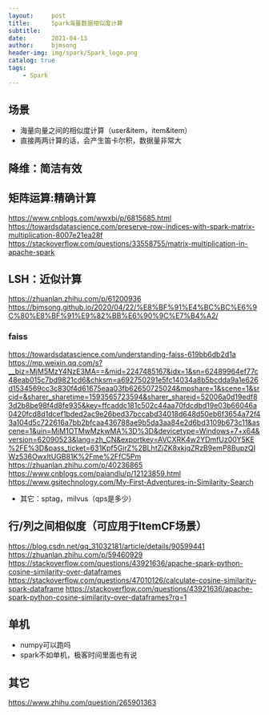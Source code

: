 ```yaml
---
layout:     post
title:      Spark海量数据相似度计算
subtitle:   
date:       2021-04-13
author:     bjmsong
header-img: img/spark/Spark_logo.png
catalog: true
tags:
    - Spark
---
```

## 场景
- 海量向量之间的相似度计算（user&item，item&item）
- 直接两两计算的话，会产生笛卡尔积，数据量非常大

## 降维：简洁有效

## 矩阵运算:精确计算
https://www.cnblogs.com/wwxbi/p/6815685.html
https://towardsdatascience.com/preserve-row-indices-with-spark-matrix-multiplication-8007e21ea28f
https://stackoverflow.com/questions/33558755/matrix-multiplication-in-apache-spark

## LSH：近似计算
https://zhuanlan.zhihu.com/p/61200936
https://bjmsong.github.io/2020/04/22/%E8%BF%91%E4%BC%BC%E6%9C%80%E8%BF%91%E9%82%BB%E6%90%9C%E7%B4%A2/
### faiss
https://towardsdatascience.com/understanding-faiss-619bb6db2d1a
https://mp.weixin.qq.com/s?__biz=MjM5MzY4NzE3MA==&mid=2247485167&idx=1&sn=62489964ef77c48eab015c7bd9821cd6&chksm=a692750291e5fc14034a8b5bcdda9a1e626d1534569cc3c830f4d61675eaa03fb62650725024&mpshare=1&scene=1&srcid=&sharer_sharetime=1593565723594&sharer_shareid=52006a0d19edf83d2b8be98f4d8fe935&key=ffcaddc181c502c44aa70fdcdbd19e03b66046a0420fcd8d1dcef1bded2ac9e26bed37bccabd34018d648d50eb6f3654a72f43a104d5c722616a7bb2bfcaa436788ae9b5da3aa84e2d6bd3109b673c11&ascene=1&uin=MjM1OTMwMzkwMA%3D%3D&devicetype=Windows+7+x64&version=62090523&lang=zh_CN&exportkey=AVCXRK4w2YDmfUz00Y5KE%2FE%3D&pass_ticket=631Kpf5GjrZ%2BLhtZjZK8xkjqZRzB9emP8BupzQIWz536OwxltUGB81K%2Fme%2FfC5Pm
https://zhuanlan.zhihu.com/p/40236865
https://www.cnblogs.com/paiandlu/p/12123859.html
https://www.gsitechnology.com/My-First-Adventures-in-Similarity-Search
- 其它：sptag，milvus（qps是多少）

## 行/列之间相似度（可应用于ItemCF场景）
https://blog.csdn.net/qq_31032181/article/details/90599441
https://zhuanlan.zhihu.com/p/59460929
https://stackoverflow.com/questions/43921636/apache-spark-python-cosine-similarity-over-dataframes
https://stackoverflow.com/questions/47010126/calculate-cosine-similarity-spark-dataframe
https://stackoverflow.com/questions/43921636/apache-spark-python-cosine-similarity-over-dataframes?rq=1

## 单机
- numpy可以跑吗
- spark不如单机，极客时间里面也有说

## 其它
https://www.zhihu.com/question/265901363